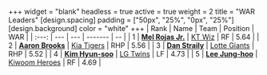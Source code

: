 +++
widget = "blank"
headless = true
active = true
weight = 2
title = "WAR Leaders"
[design.spacing]
padding = ["50px", "25%", "0px", "25%"]
[design.background]
color = "white"
+++
| Rank | Name | Team | Position | WAR |
| :---: | --- | --- | ------- | -- |
| 1 | [**Mel Rojas Jr.**](/players/11380) | [KT Wiz](/teams/KTWiz) | RF | 5.64 |
| 2 | [**Aaron Brooks**](/players/13760) | [Kia Tigers](/teams/KiaTigers) | RHP | 5.56 |
| 3 | [**Dan Straily**](/players/13648) | [Lotte Giants](/teams/LotteGiants) | RHP | 5.52 |
| 4 | [**Kim Hyun-soo**](/players/117) | [LG Twins](/teams/LGTwins) | LF | 4.73 |
| 5 | [**Lee Jung-hoo**](/players/10673) | [Kiwoom Heroes](/teams/KiwoomHeroes) | RF | 4.69 |
